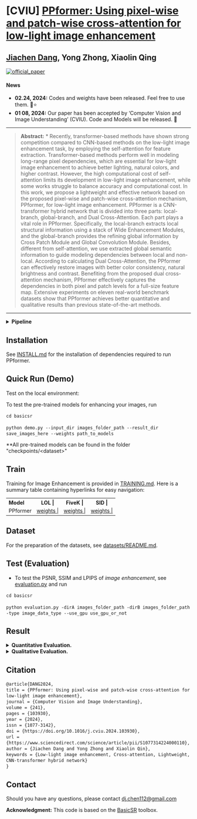 # [CVIU] [PPformer: Using pixel-wise and patch-wise cross-attention for low-light image enhancement](https://www.sciencedirect.com/science/article/abs/pii/S1077314224000110)  

## [Jiachen Dang](https://github.com/DenijsonC), Yong Zhong, Xiaolin Qing
[![official_paper](https://img.shields.io/badge/PDF-Paper-blue)](https://www.sciencedirect.com/science/article/abs/pii/S1077314224000110)
#### News
- **02.24, 2024:** Codes and weights have been released. Feel free to use them. 🚀⭐
- **01 08, 2024:** Our paper has been accepted by ‘Computer Vision and Image Understanding’ (CVIU). Code and Models will be released. 🎉
<hr />

> **Abstract:** * Recently, transformer-based methods have shown strong competition compared to CNN-based methods on the low-light image enhancement task, by employing the self-attention for feature extraction. Transformer-based methods perform well in modeling long-range pixel dependencies, which are essential for low-light image enhancement to achieve better lighting, natural colors, and higher contrast. However, the high computational cost of self-attention limits its development in low-light image enhancement, while some works struggle to balance accuracy and computational cost. In this work, we propose a lightweight and effective network based on the proposed pixel-wise and patch-wise cross-attention mechanism, PPformer, for low-light image enhancement. PPformer is a CNN-transformer hybrid network that is divided into three parts: local-branch, global-branch, and Dual Cross-Attention. Each part plays a vital role in PPformer. Specifically, the local-branch extracts local structural information using a stack of Wide Enhancement Modules, and the global-branch provides the refining global information by Cross Patch Module and Global Convolution Module. Besides, different from self-attention, we use extracted global semantic information to guide modeling dependencies between local and non-local. According to calculating Dual Cross-Attention, the PPformer can effectively restore images with better color consistency, natural brightness and contrast. Benefiting from the proposed dual cross-attention mechanism, PPformer effectively captures the dependencies in both pixel and patch levels for a full-size feature map. Extensive experiments on eleven real-world benchmark datasets show that PPformer achieves better quantitative and qualitative results than previous state-of-the-art methods. 
<hr />

<details close>
<summary><b>Pipeline</b></summary>

![result3](./figure/pipeline.png)


</details>

## Installation

See [INSTALL.md](INSTALL.md) for the installation of dependencies required to run PPformer.

## Quick Run (Demo) 

Test on the local environment:  

To test the pre-trained models for enhancing your images, run
```
cd basicsr

python demo.py --input_dir images_folder_path --result_dir save_images_here --weights path_to_models
```
**All pre-trained models can be found in the folder "checkpoints/$<$dataset$>$"

## Train  
Training for Image Enhancement is provided in <a href="basicsr/TRAINING.md">TRAINING.md</a></td>. Here is a summary table containing hyperlinks for easy navigation:

<table>
  <tr>
    <th align="left">Model</th>
    <th align="center">LOL | </th>
    <th align="center">FiveK | </th>
    <th align="center">SID | </th>
  </tr>
  <tr>
    <td align="left">PPformer</td>
    <td align="center"><a href="checkpoints/LOL">weights | </a></td>
    <td align="center"><a href="checkpoints/5k">weights | </a></td>
    <td align="center"><a href="checkpoints/SID">weights | </a></td>
  </tr>
</table>

## Dataset
For the preparation of the datasets, see [datasets/README.md](datasets/README.md).  

## Test (Evaluation)  
 
- To test the PSNR, SSIM and LPIPS of *image enhancement*, see [evaluation.py](./evaluation.py) and run
```
cd basicsr

python evaluation.py -dirA images_folder_path -dirB images_folder_path -type image_data_type --use_gpu use_gpu_or_not
```

## Result  

<details close>
<summary><b>Quantitative Evaluation.</b></summary>

![result1](./figure/result1.png)
![result2](./figure/result2.png) 


</details>  

<details close>
<summary><b>Qualitative Evaluation.</b></summary>

![result3](./figure/visual1.png)
![result4](./figure/visual2.png) 


</details>  

## Citation  

```
@article{DANG2024,
title = {PPformer: Using pixel-wise and patch-wise cross-attention for low-light image enhancement},
journal = {Computer Vision and Image Understanding},
volume = {241},
pages = {103930},
year = {2024},
issn = {1077-3142},
doi = {https://doi.org/10.1016/j.cviu.2024.103930},
url = {https://www.sciencedirect.com/science/article/pii/S1077314224000110},
author = {Jiachen Dang and Yong Zhong and Xiaolin Qin},
keywords = {Low-light image enhancement, Cross-attention, Lightweight, CNN-transformer hybrid network}
}
```
## Contact
Should you have any questions, please contact dj.chen112@gmail.com


**Acknowledgment:** This code is based on the [BasicSR](https://github.com/xinntao/BasicSR) toolbox. 
